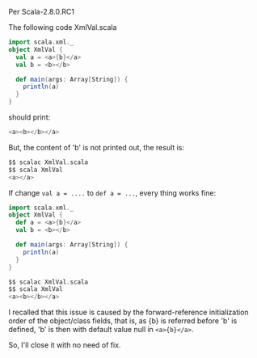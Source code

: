Per Scala-2.8.0.RC1

The following code XmlVal.scala
```scala
import scala.xml._
object XmlVal {
  val a = <a>{b}</a>
  val b = <b></b>

  def main(args: Array[String]) {
    println(a)
  }
}
```

should print:
```scala
<a><b></b></a>
```

But, the content of 'b' is not printed out, the result is:
```scala
$$ scalac XmlVal.scala
$$ scala XmlVal
<a></a>
```

If change `val a = ....` to `def a = ...`, every thing works fine:
```scala
import scala.xml._
object XmlVal {
  def a = <a>{b}</a>
  val b = <b></b>

  def main(args: Array[String]) {
    println(a)
  }
}
```

```scala
$$ scalac XmlVal.scala
$$ scala XmlVal
<a><b></b></a>
```
I recalled that this issue is caused by the forward-reference initialization order of the object/class fields, that is, as {b} is referred before 'b' is defined, 'b' is then with default value null in `<a>{b}</a>`.

So, I'll close it with no need of fix.
